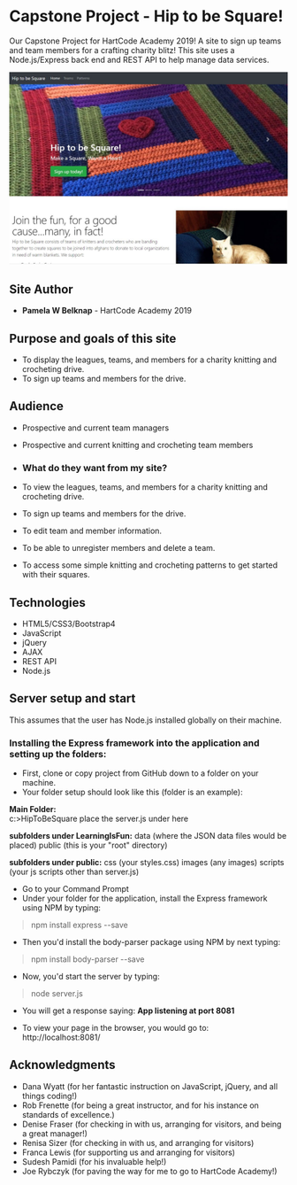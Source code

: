 # Capstone Project - Hip to be Square!
Our Capstone Project for HartCode Academy 2019! A site to sign up teams and team members for a crafting charity blitz!  This site uses a Node.js/Express back end and REST API to help manage data services.

![IndexPage](public/images/sitescreenshot.jpg?raw=true "IndexPage")

## Site Author
* **Pamela W Belknap** - HartCode Academy 2019

## Purpose and goals of this site
- To display the leagues, teams, and members for a charity knitting and crocheting drive.
- To sign up teams and members for the drive.

## Audience
- Prospective and current team managers
- Prospective and current knitting and crocheting team members  

- ### What do they want from my site?
- To view the leagues, teams, and members for a charity knitting and crocheting drive.
- To sign up teams and members for the drive.
- To edit team and member information.
- To be able to unregister members and delete a team.
- To access some simple knitting and crocheting patterns to get started with their squares.

## Technologies
- HTML5/CSS3/Bootstrap4
- JavaScript
- jQuery
- AJAX
- REST API
- Node.js

## Server setup and start
This assumes that the user has Node.js installed globally on their machine.

### Installing the Express framework into the application and setting up the folders:

- First, clone or copy project from GitHub down to a folder on your machine.  
- Your folder setup should look like this (folder is an example):

**Main Folder:**  
c:>HipToBeSquare
place the server.js under here

**subfolders under LearningIsFun:**
data (where the JSON data files would be placed)
public (this is your "root" directory)

**subfolders under public:**
css (your styles.css)
images (any images)
scripts (your js scripts other than server.js)

- Go to your Command Prompt
- Under your folder for the application, install the Express framework using NPM by typing:
> npm install express --save <enter>

- Then you'd install the body-parser package using NPM by next typing:
> npm install body-parser --save <enter>

- Now, you'd start the server by typing:
> node server.js <enter>

- You will get a response saying:
**App listening at port 8081**

- To view your page in the browser, you would go to:
http://localhost:8081/

## Acknowledgments

* Dana Wyatt (for her fantastic instruction on JavaScript, jQuery, and all things coding!)
* Rob Frenette (for being a great instructor, and for his instance on standards of excellence.)
* Denise Fraser (for checking in with us, arranging for visitors, and being a great manager!)
* Renisa Sizer (for checking in with us, and arranging for visitors)
* Franca Lewis (for supporting us and arranging for visitors)
* Sudesh Pamidi (for his invaluable help!)
* Joe Rybczyk (for paving the way for me to go to HartCode Academy!)


